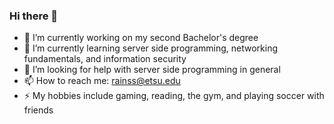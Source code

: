 ### Hi there 👋

- 🔭 I’m currently working on my second Bachelor's degree
- 🌱 I’m currently learning server side programming, networking fundamentals, and information security
- 🤔 I’m looking for help with server side programming in general
- 📫 How to reach me: rainss@etsu.edu
- ⚡ My hobbies include gaming, reading, the gym, and playing soccer with friends

<!--
**scrainss/scrainss** is a ✨ _special_ ✨ repository because its `README.md` (this file) appears on your GitHub profile.

Here are some ideas to get you started:

- 🔭 I’m currently working on my second Bachelor's degree
- 🌱 I’m currently learning server side programming
- 👯 I’m looking to collaborate on ...
- 🤔 I’m looking for help with server side programming in general
- 💬 Ask me about ...
- 📫 How to reach me: rainss@etsu.edu
- ⚡ Fun fact: ...
-->
